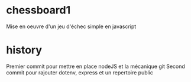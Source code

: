 # chessboard1
Mise en oeuvre d'un jeu d'échec simple en javascript

# history
Premier commit pour mettre en place nodeJS et la mécanique git
Second commit pour rajouter dotenv, express et un repertoire public
